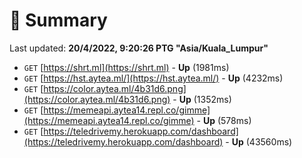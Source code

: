 # 📖 Summary
Last updated: **20/4/2022, 9:20:26 PTG "Asia/Kuala_Lumpur"**

- `GET` [https://shrt.ml](https://shrt.ml) - **Up** (1981ms)
- `GET` [https://hst.aytea.ml/](https://hst.aytea.ml/) - **Up** (4232ms)
- `GET` [https://color.aytea.ml/4b31d6.png](https://color.aytea.ml/4b31d6.png) - **Up** (1352ms)
- `GET` [https://memeapi.aytea14.repl.co/gimme](https://memeapi.aytea14.repl.co/gimme) - **Up** (578ms)
- `GET` [https://teledrivemy.herokuapp.com/dashboard](https://teledrivemy.herokuapp.com/dashboard) - **Up** (43560ms)
